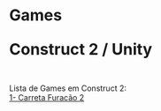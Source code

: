 # Games
<p style="font-size:200%;"><b>Construct 2 / Unity</b></p>
<br/>
Lista de Games em Construct 2:
<br/>
<a href="https://www.construct.net/en/free-online-games/carreta-furacao-874/play" target="_blank">1- Carreta Furacão 2</a>

